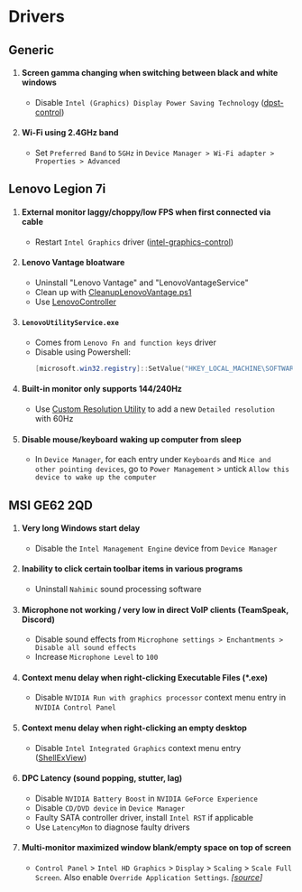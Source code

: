 # Drivers

## Generic

1. #### Screen gamma changing when switching between black and white windows
   - Disable `Intel (Graphics) Display Power Saving Technology` ([dpst-control](https://github.com/orev/dpst-control))
2. #### Wi-Fi using 2.4GHz band
   - Set `Preferred Band` to `5GHz` in `Device Manager > Wi-Fi adapter > Properties > Advanced`

## Lenovo Legion 7i

1.  #### External monitor laggy/choppy/low FPS when first connected via cable
    - Restart `Intel Graphics` driver ([intel-graphics-control](scripts/intel-graphics-control/README.md))
2.  #### Lenovo Vantage bloatware
    - Uninstall "Lenovo Vantage" and "LenovoVantageService"
    - Clean up with [CleanupLenovoVantage.ps1](scripts/CleanupLenovoVantage.ps1)
    - Use [LenovoController](https://github.com/ViRb3/LenovoController)
3.  #### `LenovoUtilityService.exe`
    - Comes from `Lenovo Fn and function keys` driver
    - Disable using Powershell:
      ```powershell
      [microsoft.win32.registry]::SetValue("HKEY_LOCAL_MACHINE\SOFTWARE\Microsoft\Windows NT\CurrentVersion\Image File Execution Options\LenovoUtilityService.exe", "Debugger", "systray.exe")
      ```
4.  #### Built-in monitor only supports 144/240Hz
    - Use [Custom Resolution Utility](https://www.monitortests.com/forum/Thread-Custom-Resolution-Utility-CRU) to add a new `Detailed resolution` with 60Hz
5.  #### Disable mouse/keyboard waking up computer from sleep
    - In `Device Manager`, for each entry under `Keyboards` and `Mice and other pointing devices`, go to `Power Management` > untick `Allow this device to wake up the computer`

## MSI GE62 2QD

1. #### Very long Windows start delay
   - Disable the `Intel Management Engine` device from `Device Manager`
2. #### Inability to click certain toolbar items in various programs
   - Uninstall `Nahimic` sound processing software
3. #### Microphone not working / very low in direct VoIP clients (TeamSpeak, Discord)
   - Disable sound effects from `Microphone settings > Enchantments > Disable all sound effects`
   - Increase `Microphone Level` to `100`
4. #### Context menu delay when right-clicking Executable Files (\*.exe)
   - Disable `NVIDIA Run with graphics processor` context menu entry in `NVIDIA Control Panel`
5. #### Context menu delay when right-clicking an empty desktop
   - Disable `Intel Integrated Graphics` context menu entry ([ShellExView](https://www.nirsoft.net/utils/shexview.html))
6. #### DPC Latency (sound popping, stutter, lag)
   - Disable `NVIDIA Battery Boost` in `NVIDIA GeForce Experience`
   - Disable `CD/DVD device` in `Device Manager`
   - Faulty SATA controller driver, install `Intel RST` if applicable
   - Use `LatencyMon` to diagnose faulty drivers
7. #### Multi-monitor maximized window blank/empty space on top of screen
   - `Control Panel` > `Intel HD Graphics` > `Display` > `Scaling` > `Scale Full Screen`. Also enable `Override Application Settings`. _[[source](https://answers.microsoft.com/en-us/windows/forum/all/windows-10-multi-monitor-maximized-window/3c2042ef-73df-401c-9a59-65b347d4dbea)]_
